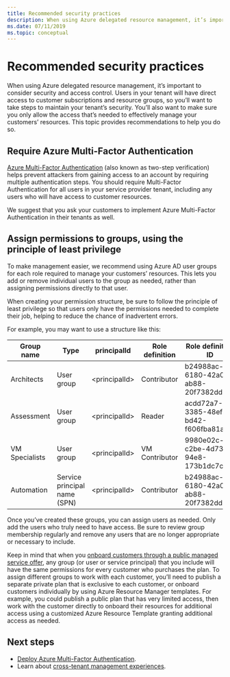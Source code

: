```yaml
---
title: Recommended security practices
description: When using Azure delegated resource management, it’s important to consider security and access control.
ms.date: 07/11/2019
ms.topic: conceptual
---
```


# Recommended security practices

When using Azure delegated resource management, it’s important to consider security and access control. Users in your tenant will have direct access to customer subscriptions and resource groups, so you’ll want to take steps to maintain your tenant’s security. You’ll also want to make sure you only allow the access that’s needed to effectively manage your customers’ resources. This topic provides recommendations to help you do so.

## Require Azure Multi-Factor Authentication

[Azure Multi-Factor Authentication](../../active-directory/authentication/concept-mfa-howitworks.md) (also known as two-step verification) helps prevent attackers from gaining access to an account by requiring multiple authentication steps. You should require Multi-Factor Authentication for all users in your service provider tenant, including any users who will have access to customer resources.

We suggest that you ask your customers to implement Azure Multi-Factor Authentication in their tenants as well.

## Assign permissions to groups, using the principle of least privilege

To make management easier, we recommend using Azure AD user groups for each role required to manage your customers’ resources. This lets you add or remove individual users to the group as needed, rather than assigning permissions directly to that user.

When creating your permission structure, be sure to follow the principle of least privilege so that users only have the permissions needed to complete their job, helping to reduce the chance of inadvertent errors.

For example, you may want to use a structure like this:

|Group name  |Type  |principalId  |Role definition  |Role definition ID  |
|---------|---------|---------|---------|---------|
|Architects     |User group         |\<principalId\>         |Contributor         |b24988ac-6180-42a0-ab88-20f7382dd24c  |
|Assessment     |User group         |\<principalId\>         |Reader         |acdd72a7-3385-48ef-bd42-f606fba81ae7  |
|VM Specialists     |User group         |\<principalId\>         |VM Contributor         |9980e02c-c2be-4d73-94e8-173b1dc7cf3c  |
|Automation     |Service principal name (SPN)         |\<principalId\>         |Contributor         |b24988ac-6180-42a0-ab88-20f7382dd24c  |

Once you’ve created these groups, you can assign users as needed. Only add the users who truly need to have access. Be sure to review group membership regularly and remove any users that are no longer appropriate or necessary to include.

Keep  in mind that when you [onboard customers through a public managed service offer](../how-to/publish-managed-services-offers.md), any group (or user or service principal) that you include will have the same permissions for every customer who purchases the plan. To assign different groups to work with each customer, you’ll need to publish a separate private plan that is exclusive to each customer, or onboard customers individually by using Azure Resource Manager templates. For example, you could publish a public plan that has very limited access, then work with the customer directly to onboard their resources for additional access using a customized Azure Resource Template granting additional access as needed.


## Next steps

- [Deploy Azure Multi-Factor Authentication](../../active-directory/authentication/howto-mfa-getstarted.md).
- Learn about [cross-tenant management experiences](cross-tenant-management-experience.md).
